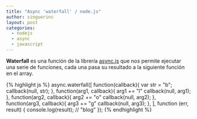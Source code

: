 ```yaml
---
title: "Async 'waterfall' / node.js"
author: singuerinc
layout: post
categories:
  - nodejs
  - async
  - javascript
---
```

**Waterfall** es una funci&oacute;n de la librer&iacute;a <a href="https://github.com/caolan/async" target="_blank">async.js</a> que nos permite ejecutar una serie de funciones, cada una pasa su resultado a la siguiente funci&oacute;n en el array.

{% highlight js %}
async.waterfall([
    function(callback){
    	var str = "b";
        callback(null, str);
    },
    function(arg1, callback){
    	arg1 += "l"
        callback(null, arg1);
    },
    function(arg2, callback){
    	arg2 += "o"
        callback(null, arg2);
    },
    function(arg3, callback){
    	arg3 += "g"
        callback(null, arg3);
    },
], function (err, result) {
   console.log(result); // "blog"
});
{% endhighlight %}
